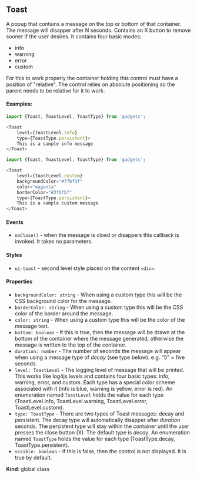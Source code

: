 <a name="Toast"></a>

## Toast
A popup that contains a message on the top or bottom of that container.
The message will disapper after N seconds.  Contains an X button to remove
sooner if the user desires.  It contains four basic modes:

- info
- warning
- error
- custom

For this to work properly the container holding this control must have a
position of "relative".  The control relies on absolute positioning so the
parent needs to be relative for it to work.

#### Examples:

```javascript
import {Toast, ToastLevel, ToastType} from 'gadgets';

<Toast
	level={ToastLevel.info}
	type={ToastType.persistent}>
	This is a sample info message
</Toast>
```

```javascript
import {Toast, ToastLevel, ToastType} from 'gadgets';

<Toast
	level={ToastLevel.custom}
	backgroundColor="#7fbf3f"
	color="magenta"
	borderColor="#3fbfbf"
	type={ToastType.persistent}>
	This is a sample custom message
</Toast>
```

#### Events
- `onClose()` - when the message is cloed or disappers this callback is
invoked.  It takes no parameters.

#### Styles
- `ui-toast` - second level style placed on the content `<div>`.

#### Properties
- `backgroundColor: string` - When using a custom type this will be the CSS
background color for the message.
- `borderColor: string` - When using a custom type this will be the CSS
color of the border around the message.
- `color: string` - When using a custom type this will be the color of the
message text.
- `bottom: boolean` - If this is true, then the message will be drawn at the
bottom of the container where the message generated, otherwise the message
is written to the top of the container.
- `duration: number` - The number of seconds the message will appear when
using a message type of *decay* (see type below). e.g. "5" = five seconds.
- `level: ToastLevel` - The logging level of message that will be printed.
This works like log4js levels and contains four basic types: info, warning,
error, and custom.  Each type has a special color scheme associated with it
(info is blue, warning is yellow, error is red).  An enumeration named
`ToastLevel` holds the value for each type (ToastLevel.info, ToastLevel.warning,
ToastLevel.error, ToastLevel.custom).
- `type: ToastType` - There are two types of Toast messages: decay and
persistent.  The decay type will automatically disapper after *duration*
seconds.  The persistent type will stay within the container until the user
presses the close button (X).  The default type is *decay*.  An enumeration
named `ToastType` holds the value for each type (ToastType.decay,
ToastType.persistent).
- `visible: boolean` - if this is false, then the control is not displayed.
It is true by default.

**Kind**: global class  
